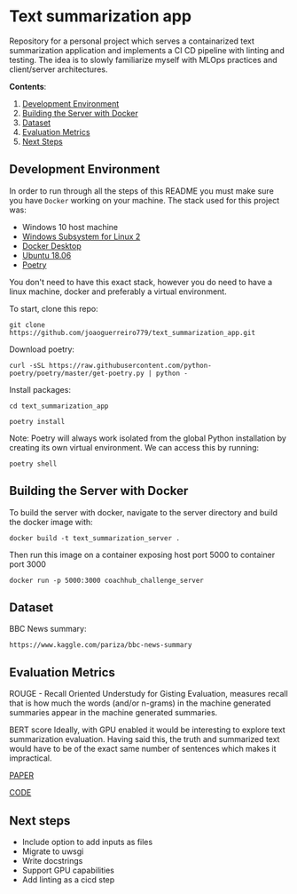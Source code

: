 # Text summarization app
Repository for a personal project which serves a containarized text summarization application and implements a CI CD pipeline with linting and testing. The idea is to slowly familiarize myself with MLOps practices and client/server architectures.

**Contents**:
1. [Development Environment](#development-environment)
2. [Building the Server with Docker](#building-the-server-with-docker)
3. [Dataset](#dataset)
4. [Evaluation Metrics](#evaluation-metrics)
5. [Next Steps](#next-steps)

## **Development Environment**

In order to run through all the steps of this README you must make sure you have `Docker` working on your machine. 
The stack used for this project was:
 - Windows 10 host machine
 - [Windows Subsystem for Linux 2](https://docs.microsoft.com/en-us/windows/wsl/install)
 - [Docker Desktop](https://www.docker.com/products/docker-desktop)
 - [Ubuntu 18.06](https://www.microsoft.com/store/productId/9N9TNGVNDL3Q)
 - [Poetry](https://python-poetry.org/)


You don't need to have this exact stack, however you do need to have a linux machine, docker and preferably a virtual environment.

To start, clone this repo:

`git clone https://github.com/joaoguerreiro779/text_summarization_app.git`

Download poetry:

`curl -sSL https://raw.githubusercontent.com/python-poetry/poetry/master/get-poetry.py | python -`

Install packages:

`cd text_summarization_app`

`poetry install`

Note: Poetry will always work isolated from the global Python installation by creating its own virtual environment. We can access this by running:

`poetry shell`

## **Building the Server with Docker**

To build the server with docker, navigate to the server directory and build the docker image with:

`docker build -t text_summarization_server .`

Then run this image on a container exposing host port 5000 to container port 3000

`docker run -p 5000:3000 coachhub_challenge_server`

## **Dataset**

BBC News summary:

`https://www.kaggle.com/pariza/bbc-news-summary`

## **Evaluation Metrics**

ROUGE - Recall Oriented Understudy for Gisting Evaluation, measures recall that is how much the words (and/or n-grams) in the machine generated summaries appear in the machine generated summaries.

BERT score
Ideally, with GPU enabled it would be interesting to explore  text summarization evaluation. Having said this, the truth and summarized text would have to be of the exact same number of sentences which makes it impractical.

[PAPER](https://arxiv.org/pdf/1904.09675.pdf)

[CODE](https://github.com/Tiiiger/bert_score)

## **Next steps**

- Include option to add inputs as files
- Migrate to uwsgi
- Write docstrings
- Support GPU capabilities
- Add linting as a cicd step
